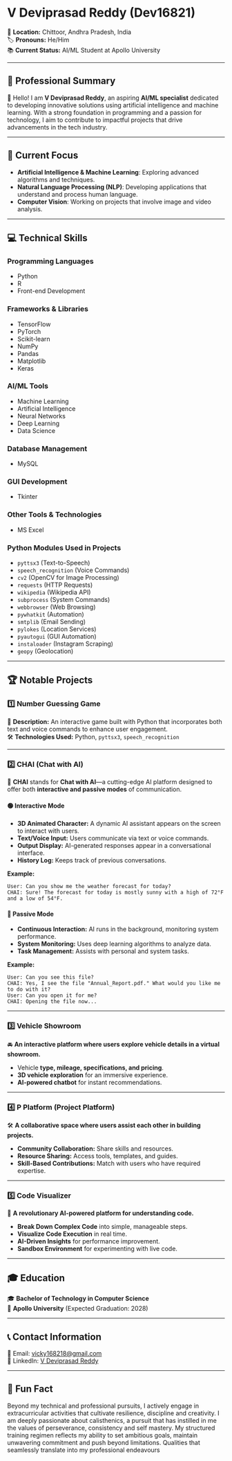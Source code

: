 # V Deviprasad Reddy (Dev16821)



📍 **Location:** Chittoor, Andhra Pradesh, India  
🏷️ **Pronouns:** He/Him  
📚 **Current Status:** AI/ML Student at Apollo University  

---

## 🚀 Professional Summary
👋 Hello! I am **V Deviprasad Reddy**, an aspiring **AI/ML specialist** dedicated to developing innovative solutions using artificial intelligence and machine learning. With a strong foundation in programming and a passion for technology, I aim to contribute to impactful projects that drive advancements in the tech industry.

---

## 🎯 Current Focus
- **Artificial Intelligence & Machine Learning**: Exploring advanced algorithms and techniques.
- **Natural Language Processing (NLP)**: Developing applications that understand and process human language.
- **Computer Vision**: Working on projects that involve image and video analysis.

---

## 💻 Technical Skills

### **Programming Languages**
- Python
- R
- Front-end Development

### **Frameworks & Libraries**
- TensorFlow
- PyTorch
- Scikit-learn
- NumPy
- Pandas
- Matplotlib
- Keras

### **AI/ML Tools**
- Machine Learning
- Artificial Intelligence
- Neural Networks
- Deep Learning
- Data Science

### **Database Management**
- MySQL

### **GUI Development**
- Tkinter

### **Other Tools & Technologies**
- MS Excel

### **Python Modules Used in Projects**
- `pyttsx3` (Text-to-Speech)
- `speech_recognition` (Voice Commands)
- `cv2` (OpenCV for Image Processing)
- `requests` (HTTP Requests)
- `wikipedia` (Wikipedia API)
- `subprocess` (System Commands)
- `webbrowser` (Web Browsing)
- `pywhatkit` (Automation)
- `smtplib` (Email Sending)
- `pylokes` (Location Services)
- `pyautogui` (GUI Automation)
- `instaloader` (Instagram Scraping)
- `geopy` (Geolocation)

---

## 🏆 Notable Projects

### **1️⃣ Number Guessing Game**
🎯 **Description:** An interactive game built with Python that incorporates both text and voice commands to enhance user engagement.  
🛠 **Technologies Used:** Python, `pyttsx3`, `speech_recognition`

---

### **2️⃣ CHAI (Chat with AI)**
🔹 **CHAI** stands for **Chat with AI**—a cutting-edge AI platform designed to offer both **interactive and passive modes** of communication.

#### 🟢 **Interactive Mode**
- **3D Animated Character:** A dynamic AI assistant appears on the screen to interact with users.
- **Text/Voice Input:** Users communicate via text or voice commands.
- **Output Display:** AI-generated responses appear in a conversational interface.
- **History Log:** Keeps track of previous conversations.

**Example:**
```
User: Can you show me the weather forecast for today?
CHAI: Sure! The forecast for today is mostly sunny with a high of 72°F and a low of 54°F.
```

#### 🔵 **Passive Mode**
- **Continuous Interaction:** AI runs in the background, monitoring system performance.
- **System Monitoring:** Uses deep learning algorithms to analyze data.
- **Task Management:** Assists with personal and system tasks.

**Example:**
```
User: Can you see this file?
CHAI: Yes, I see the file "Annual_Report.pdf." What would you like me to do with it?
User: Can you open it for me?
CHAI: Opening the file now...
```

---

### **3️⃣ Vehicle Showroom**
🚘 **An interactive platform where users explore vehicle details in a virtual showroom.**
- Vehicle **type, mileage, specifications, and pricing**.
- **3D vehicle exploration** for an immersive experience.
- **AI-powered chatbot** for instant recommendations.

---

### **4️⃣ P Platform (Project Platform)**
🛠 **A collaborative space where users assist each other in building projects.**
- **Community Collaboration:** Share skills and resources.
- **Resource Sharing:** Access tools, templates, and guides.
- **Skill-Based Contributions:** Match with users who have required expertise.

---

### **5️⃣ Code Visualizer**
🚀 **A revolutionary AI-powered platform for understanding code.**
- **Break Down Complex Code** into simple, manageable steps.
- **Visualize Code Execution** in real time.
- **AI-Driven Insights** for performance improvement.
- **Sandbox Environment** for experimenting with live code.

---

## 🎓 Education
🎓 **Bachelor of Technology in Computer Science**  
📍 **Apollo University** (Expected Graduation: 2028)

---

## 📞 Contact Information
📧 Email: [vicky168218@gmail.com](mailto:vicky168218@gmail.com)  
🔗 LinkedIn: [V Deviprasad Reddy](https://www.linkedin.com/in/v-deviprasad-reddy-b0b6a32b2/)  

---

## 🎉 Fun Fact
Beyond my technical and professional pursuits, I actively engage in extracurricular activities that cultivate resilience, discipline and creativity. I am deeply passionate about calisthenics, a pursuit that has instilled in me the values of perseverance, consistency and self mastery. My structured training regimen reflects my ability to set ambitious goals, maintain unwavering commitment and push beyond limitations. Qualities that seamlessly translate into my professional endeavours
